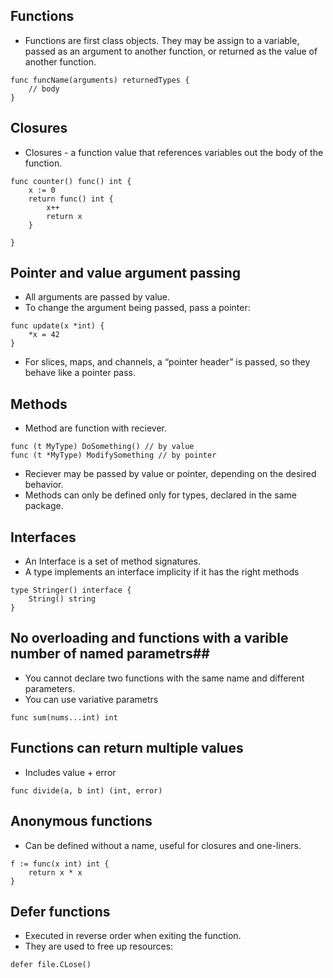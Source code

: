 ## Functions ##
* Functions are first class objects. They may be assign to a variable, passed as an argument to another function, or returned as the value of another function.

```
func funcName(arguments) returnedTypes {
    // body
}
```

## Closures ##
* Closures - a function value that references variables out the body of the function.

```
func counter() func() int {
    x := 0
    return func() int {
        x++
        return x
    }

}
```

## Pointer and value argument passing ## 
* All arguments are passed by value.
* To change the argument being passed, pass a pointer:

```
func update(x *int) {
    *x = 42
}
``` 
* For slices, maps, and channels, a “pointer header” is passed, so they behave like a pointer pass.

## Methods ##
* Method are function with reciever.

```
func (t MyType) DoSomething() // by value
func (t *MyType) ModifySomething // by pointer
```
* Reciever may be passed by value or pointer, depending on the desired behavior.
* Methods can only be defined only for types, declared in the same package.


## Interfaces ##
* An Interface is a set of method signatures.
* A type implements an interface implicity if it has the right methods

```
type Stringer() interface {
    String() string
}
```

## No overloading and functions with a varible number of named parametrs##
* You cannot declare two functions with the same name and different parameters.
* You can use variative parametrs

```
func sum(nums...int) int
```

## Functions can return multiple values ##
* Includes value + error

```
func divide(a, b int) (int, error)
```

## Anonymous functions ##
* Can be defined without a name, useful for closures and one-liners.

```
f := func(x int) int {
    return x * x
}
```

## Defer functions ##
* Executed in reverse order when exiting the function.
* They are used to free up resources:

```
defer file.CLose()
```

